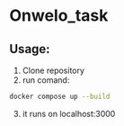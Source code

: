 # Onwelo_task

## Usage:

1. Clone repository
2. run comand:

```bash
docker compose up --build
```

3. it runs on localhost:3000
